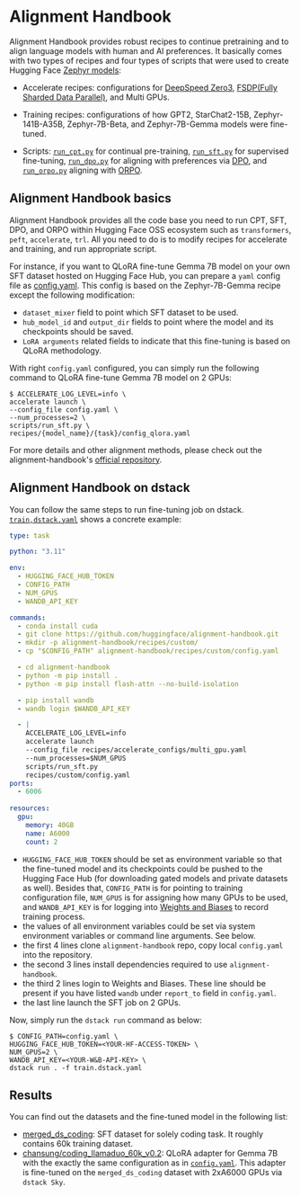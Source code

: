 # Alignment Handbook

Alignment Handbook provides robust recipes to continue pretraining and to align language models with human and AI preferences. It basically comes with two types of recipes and four types of scripts that were used to create Hugging Face [Zephyr models](https://huggingface.co/HuggingFaceH4):

- Accelerate recipes: configurations for [DeepSpeed Zero3](https://huggingface.co/docs/accelerate/v0.11.0/en/deepspeed), [FSDP(Fully Sharded Data Parallel)](https://pytorch.org/tutorials/intermediate/FSDP_tutorial.html), and Multi GPUs.

- Training recipes: configurations of how GPT2, StarChat2-15B, Zephyr-141B-A35B, Zephyr-7B-Beta, and Zephyr-7B-Gemma models were fine-tuned. 

- Scripts: [`run_cpt.py`](https://github.com/huggingface/alignment-handbook/blob/main/scripts/run_cpt.py) for continual pre-training, [`run_sft.py`](https://github.com/huggingface/alignment-handbook/blob/main/scripts/run_sft.py) for supervised fine-tuning, [`run_dpo.py`](https://github.com/huggingface/alignment-handbook/blob/main/scripts/run_dpo.py) for aligning with preferences via [DPO](https://arxiv.org/abs/2305.18290), and [`run_orpo.py`](https://github.com/huggingface/alignment-handbook/blob/main/scripts/run_orpo.py) aligning with [ORPO](https://arxiv.org/abs/2403.07691).

## Alignment Handbook basics

Alignment Handbook provides all the code base you need to run CPT, SFT, DPO, and ORPO within Hugging Face OSS ecosystem such as `transformers`, `peft`, `accelerate`, `trl`. All you need to do is to modify recipes for accelerate and training, and run appropriate script. 

For instance, if you want to QLoRA fine-tune Gemma 7B model on your own SFT dataset hosted on Hugging Face Hub, you can prepare a `yaml` config file as [config.yaml](./config.yaml). This config is based on the Zephyr-7B-Gemma recipe except the following modification:
- `dataset_mixer` field to point which SFT dataset to be used.
- `hub_model_id` and `output_dir` fields to point where the model and its checkpoints should be saved.
- `LoRA arguments` related fields to indicate that this fine-tuning is based on QLoRA methodology.

With right `config.yaml` configured, you can simply run the following command to QLoRA fine-tune Gemma 7B model on 2 GPUs:

```console
$ ACCELERATE_LOG_LEVEL=info \
accelerate launch \
--config_file config.yaml \
--num_processes=2 \
scripts/run_sft.py \
recipes/{model_name}/{task}/config_qlora.yaml
```

For more details and other alignment methods, please check out the alignment-handbook's [official repository](https://github.com/huggingface/alignment-handbook).

## Alignment Handbook on dstack

You can follow the same steps to run fine-tuning job on dstack. [`train,dstack.yaml`](./train.dstack.yaml) shows a concrete example:

```yaml
type: task

python: "3.11"

env:
  - HUGGING_FACE_HUB_TOKEN
  - CONFIG_PATH
  - NUM_GPUS
  - WANDB_API_KEY

commands:
  - conda install cuda
  - git clone https://github.com/huggingface/alignment-handbook.git
  - mkdir -p alignment-handbook/recipes/custom/
  - cp "$CONFIG_PATH" alignment-handbook/recipes/custom/config.yaml

  - cd alignment-handbook
  - python -m pip install .
  - python -m pip install flash-attn --no-build-isolation

  - pip install wandb
  - wandb login $WANDB_API_KEY

  - | 
    ACCELERATE_LOG_LEVEL=info 
    accelerate launch 
    --config_file recipes/accelerate_configs/multi_gpu.yaml 
    --num_processes=$NUM_GPUS 
    scripts/run_sft.py 
    recipes/custom/config.yaml
ports:
  - 6006
  
resources:
  gpu:
    memory: 40GB
    name: A6000
    count: 2

```

- `HUGGING_FACE_HUB_TOKEN` should be set as environment variable so that the fine-tuned model and its checkpoints could be pushed to the Hugging Face Hub (for downloading gated models and private datasets as well). Besides that, `CONFIG_PATH` is for pointing to training configuration file, `NUM_GPUS` is for assigning how many GPUs to be used, and `WANDB_API_KEY` is for logging into [Weights and Biases](https://wandb.ai/) to record training process.
- the values of all environment variables could be set via system environment variables or command line arguments. See below. 
- the first 4 lines clone `alignment-handbook` repo, copy local `config.yaml` into the repository.
- the second 3 lines install dependencies required to use `alignment-handbook`.
- the third 2 lines login to Weights and Biases. These line should be present if you have listed `wandb` under `report_to` field in `config.yaml`.
- the last line launch the SFT job on 2 GPUs.

Now, simply run the `dstack run` command as below:

```console
$ CONFIG_PATH=config.yaml \
HUGGING_FACE_HUB_TOKEN=<YOUR-HF-ACCESS-TOKEN> \
NUM_GPUS=2 \
WANDB_API_KEY=<YOUR-W&B-API-KEY> \
dstack run . -f train.dstack.yaml
```

## Results

You can find out the datasets and the fine-tuned model in the following list:
- [merged_ds_coding](https://huggingface.co/datasets/chansung/merged_ds_coding): SFT dataset for solely coding task. It roughly contains 60k training dataset.
- [chansung/coding_llamaduo_60k_v0.2](https://huggingface.co/chansung/coding_llamaduo_60k_v0.2): QLoRA adapter for Gemma 7B with the exactly the same configuration as in [`config.yaml`](./config.yaml). This adapter is fine-tuned on the `merged_ds_coding` dataset with 2xA6000 GPUs via `dstack Sky`.